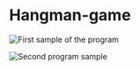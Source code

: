 # Hangman-game
![First sample of the program](https://user-images.githubusercontent.com/115730298/219440940-015c9187-b85c-48dd-b105-a740878be0dd.png)

![Second program sample](https://user-images.githubusercontent.com/115730298/219441246-c6fbf877-ff2f-4a07-b8b4-d5e27f1ffaf0.png)
